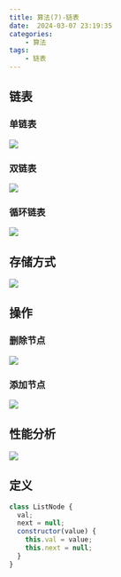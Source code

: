 ```yaml
---
title: 算法(7)-链表
date:  2024-03-07 23:19:35
categories:
    - 算法
tags:
    - 链表
---
```


## 链表

### 单链表

![](https://code-thinking-1253855093.file.myqcloud.com/pics/20200806194529815.png)

<!-- more -->

### 双链表

![](https://code-thinking-1253855093.file.myqcloud.com/pics/20200806194559317.png)

### 循环链表

![](https://code-thinking-1253855093.file.myqcloud.com/pics/20200806194629603.png)

## 存储方式

![](https://code-thinking-1253855093.file.myqcloud.com/pics/20200806194613920.png)

## 操作

### 删除节点

![](https://code-thinking-1253855093.file.myqcloud.com/pics/20200806195114541-20230310121459257.png)

### 添加节点

![](https://code-thinking-1253855093.file.myqcloud.com/pics/20200806195134331-20230310121503147.png)

## 性能分析

![](https://code-thinking-1253855093.file.myqcloud.com/pics/20200806195200276.png)

## 定义

```javascript
class ListNode {
  val;
  next = null;
  constructor(value) {
    this.val = value;
    this.next = null;
  }
}
```